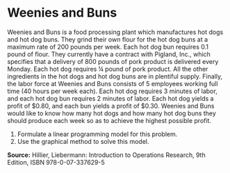 # Weenies and Buns

Weenies and Buns is a food processing plant which manufactures hot dogs and hot dog buns. They grind their own flour for the hot dog buns at a maximum rate of 200 pounds per week. Each hot dog bun requires 0.1 pound of flour. They currently have a contract with Pigland, Inc., which specifies that a delivery of 800 pounds of pork product is delivered every Monday. Each hot dog requires ¼ pound of pork product. All the other ingredients in the hot dogs and hot dog buns are in plentiful supply. Finally, the labor force at Weenies and Buns consists of 5 employees working full time (40 hours per week each). Each hot dog requires 3 minutes of labor, and each hot dog bun requires 2 minutes of labor. Each hot dog yields a profit of $0.80, and each bun yields a profit of $0.30. Weenies and Buns would like to know how many hot dogs and how many hot dog buns they should produce each week so as to achieve the highest possible profit.

1. Formulate a linear programming model for this problem.
2. Use the graphical method to solve this model.

**Source:** Hillier, Liebermann: Introduction to Operations Research, 9th Edition, ISBN 978-0-07-337629-5


